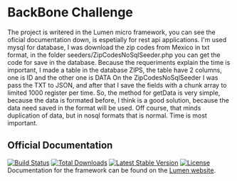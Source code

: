 # BackBone Challenge

The project is writered in the Lumen micro framework, you can see the oficial documentation down, is espetially for rest api applications.
I'm used mysql for database, I was download the zip codes from Mexico in txt format, in the folder seeders/ZipCodesNoSqlSeeder.php you can get the code for save in the database.
Because the requeriments explain the time is important, I made a table in the database ZIPS, the table have 2 columns, one is ID and the other one is DATA
On the ZipCodesNoSqlSeeder I was pass the TXT to JSON, and after that I save the fields with a chunk array to limited 1000 register per time.
So, the method for getData is very simple, because the data is formated before, I think is a good solution, because the data need saved in the format will be used.
Off course, that minds duplication of data, but in nosql formats that is normal. Time is most important.


## Official Documentation
[![Build Status](https://travis-ci.org/laravel/lumen-framework.svg)](https://travis-ci.org/laravel/lumen-framework)
[![Total Downloads](https://img.shields.io/packagist/dt/laravel/framework)](https://packagist.org/packages/laravel/lumen-framework)
[![Latest Stable Version](https://img.shields.io/packagist/v/laravel/framework)](https://packagist.org/packages/laravel/lumen-framework)
[![License](https://img.shields.io/packagist/l/laravel/framework)](https://packagist.org/packages/laravel/lumen-framework)
Documentation for the framework can be found on the [Lumen website](https://lumen.laravel.com/docs).

